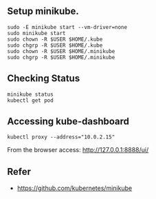 
## Setup minikube.

```
sudo -E minikube start --vm-driver=none
sudo minikube start
sudo chown -R $USER $HOME/.kube
sudo chgrp -R $USER $HOME/.kube
sudo chown -R $USER $HOME/.minikube
sudo chgrp -R $USER $HOME/.minikube
```

## Checking Status
```
minikube status
kubectl get pod
```

## Accessing kube-dashboard
```
kubectl proxy --address="10.0.2.15"
```

From the browser access: http://127.0.0.1:8888/ui/

## Refer
- https://github.com/kubernetes/minikube
